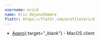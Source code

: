 ```yaml
---
username: ericd
name: Eric Dejonckheere
Flattr: https://flattr.com/profile/ericd
---
```


* [Apero](){:target="_blank"} - MacOS client
